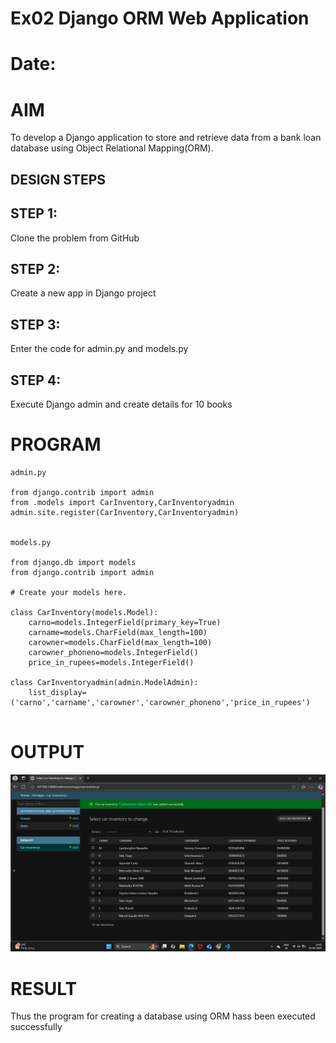 # Ex02 Django ORM Web Application
# Date:
# AIM
To develop a Django application to store and retrieve data from a bank loan database using Object Relational Mapping(ORM).


## DESIGN STEPS
## STEP 1:
Clone the problem from GitHub

## STEP 2:
Create a new app in Django project

## STEP 3:
Enter the code for admin.py and models.py

## STEP 4:
Execute Django admin and create details for 10 books

# PROGRAM
```
admin.py

from django.contrib import admin
from .models import CarInventory,CarInventoryadmin
admin.site.register(CarInventory,CarInventoryadmin)


models.py

from django.db import models
from django.contrib import admin

# Create your models here.

class CarInventory(models.Model):
    carno=models.IntegerField(primary_key=True)
    carname=models.CharField(max_length=100)
    carowner=models.CharField(max_length=100)
    carowner_phoneno=models.IntegerField()
    price_in_rupees=models.IntegerField()
    
class CarInventoryadmin(admin.ModelAdmin):
    list_display=('carno','carname','carowner','carowner_phoneno','price_in_rupees')
    
```
# OUTPUT
![alt text](<Screenshot (9).png>)



# RESULT
Thus the program for creating a database using ORM hass been executed successfully
